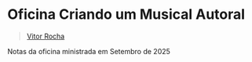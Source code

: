 # Oficina Criando um Musical Autoral

> [Vitor Rocha](https://www.instagram.com/euvitorrocha/)

Notas da oficina ministrada em Setembro de 2025
